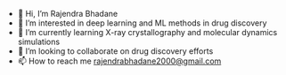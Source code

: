 - 👋 Hi, I’m Rajendra Bhadane
- 👀 I’m interested in deep learning and ML methods in drug discovery
- 🌱 I’m currently learning X-ray crystallography and molecular dynamics simulations
- 💞️ I’m looking to collaborate on drug discovery efforts
- 📫 How to reach me rajendrabhadane2000@gmail.com

<!---
rajendrabhadane2000/rajendrabhadane2000 is a ✨ special ✨ repository because its `README.md` (this file) appears on your GitHub profile.
You can click the Preview link to take a look at your changes.
--->
